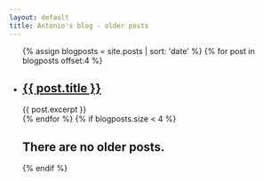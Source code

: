 ```yaml
---
layout: default
title: Antonio's blog - older posts
---
```


<ul>
  {% assign blogposts = site.posts | sort: 'date' %}
  {% for post in blogposts offset:4 %}
    <li>
      <h2 class="header-common-style"><a href="{{ post.url }}">{{ post.title }}</a></h2>
      {{ post.excerpt }}
    </li>
  {% endfor %}
  {% if blogposts.size < 4 %}
    <h2 class="header-common-style">There are no older posts.</h2>
  {% endif %}
</ul>